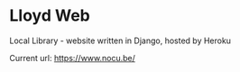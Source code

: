# Lloyd Web

Local Library - website written in Django, hosted by Heroku

Current url: https://www.nocu.be/
